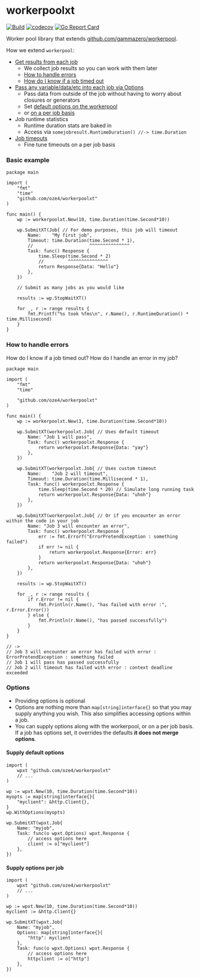 # workerpoolxt
[![Build](https://github.com/oze4/workerpoolxt/workflows/Build/badge.svg?branch=master)](https://github.com/oze4/workerpoolxt/actions)
[![codecov](https://codecov.io/gh/oze4/workerpoolxt/branch/master/graph/badge.svg)](https://codecov.io/gh/oze4/workerpoolxt)
[![Go Report Card](https://goreportcard.com/badge/github.com/oze4/workerpoolxt)](https://goreportcard.com/report/github.com/oze4/workerpoolxt)

Worker pool library that extends [github.com/gammazero/workerpool](https://github.com/gammazero/workerpool).

How we extend `workerpool`:

- [Get results from each job](#basic-example)
  - We collect job results so you can work with them later
  - [How to handle errors](#how-to-handle-errors)
  - [How do I know if a job timed out](#how-to-handle-errors)
- [Pass any variable/data/etc into each job via Options](#options)
  - Pass data from outside of the job without having to worry about closures or generators
  - Set [default options on the workerpool](#supply-default-options)
  - or [on a per job basis](#supply-options-per-job)
- Job runtime statistics
  - Runtime duration stats are baked in
  - Access via `somejobresult.RuntimeDuration() //-> time.Duration`
- [Job timeouts](#basic-example)
  - Fine tune timeouts on a per job basis

### Basic example

```golang
package main

import (
	"fmt"
	"time"
	"github.com/oze4/workerpoolxt"
)

func main() {
	wp := workerpoolxt.New(10, time.Duration(time.Second*10))

	wp.SubmitXT(Job{ // For demo purposes, this job will timeout
		Name:    "My first job",
		Timeout: time.Duration(time.Second * 1),
		//                     ^^^^^^^^^^^^^^^
		Task: func() Response {
			time.Sleep(time.Second * 2)
			//         ^^^^^^^^^^^^^^^
			return Response{Data: "Hello"}
		},
	})

	// Submit as many jobs as you would like

	results := wp.StopWaitXT()

	for _, r := range results {
		fmt.Printf("%s took %fms\n", r.Name(), r.RuntimeDuration() * time.Millisecond)
	}
}
```

### How to handle errors

How do I know if a job timed out? How do I handle an error in my job?

```golang
package main

import (
	"fmt"
	"time"

	"github.com/oze4/workerpoolxt"
)

func main() {
	wp := workerpoolxt.New(3, time.Duration(time.Second*10))

	wp.SubmitXT(workerpoolxt.Job{ // Uses default timeout
		Name: "Job 1 will pass",
		Task: func() workerpoolxt.Response {
			return workerpoolxt.Response{Data: "yay"}
		},
	})

	wp.SubmitXT(workerpoolxt.Job{ // Uses custom timeout
		Name:    "Job 2 will timeout",
		Timeout: time.Duration(time.Millisecond * 1),
		Task: func() workerpoolxt.Response {
			time.Sleep(time.Second * 20) // Simulate long running task
			return workerpoolxt.Response{Data: "uhoh"}
		},
	})

	wp.SubmitXT(workerpoolxt.Job{ // Or if you encounter an error within the code in your job
		Name: "Job 3 will encounter an error",
		Task: func() workerpoolxt.Response {
			err := fmt.Errorf("ErrorPretendException : something failed")
			if err != nil {
				return workerpoolxt.Response{Error: err}
			}
			return workerpoolxt.Response{Data: "uhoh"}
		},
	})

	results := wp.StopWaitXT()

	for _, r := range results {
		if r.Error != nil {
			fmt.Println(r.Name(), "has failed with error :", r.Error.Error())
		} else {
			fmt.Println(r.Name(), "has passed successfully")
		}
	}
}

// ->
// Job 3 will encounter an error has failed with error : ErrorPretendException : something failed
// Job 1 will pass has passed successfully
// Job 2 will timeout has failed with error : context deadline exceeded
```

### Options

 - Providing options is optional
 - Options are nothing more than `map[string]interface{}` so that you may supply anything you wish. This also simplifies accessing options within a job.
 - You can supply options along with the workerpool, or on a per job basis. If a job has options set, it overrides the defaults **it does not merge options**.

#### Supply default options

```golang
import (
    wpxt "github.com/oze4/workerpoolxt"
    // ...
)

wp := wpxt.New(10, time.Duration(time.Second*10))
myopts := map[string]interface{}{
    "myclient": &http.Client{},
}
wp.WithOptions(myopts)

wp.SubmitXT(wpxt.Job{
    Name: "myjob",
    Task: func(o wpxt.Options) wpxt.Response {
        // access options here
        client := o["myclient"]
    }, 
})
```

#### Supply options per job

```golang
import (
    wpxt "github.com/oze4/workerpoolxt"
    // ...
)

wp := wpxt.New(10, time.Duration(time.Second*10))
myclient := &http.Client{}

wp.SubmitXT(wpxt.Job{
    Name: "myjob",
    Options: map[string]interface{}{
        "http": myclient 
    },
    Task: func(o wpxt.Options) wpxt.Response {
        // access options here
        httpclient := o["http"]
    }, 
})
```
